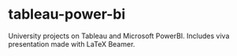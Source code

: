 # tableau-power-bi
University projects on Tableau and Microsoft PowerBI. Includes viva presentation made with LaTeX Beamer.

